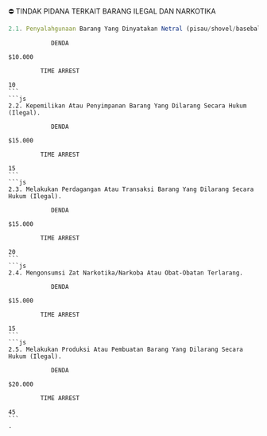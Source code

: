 ⛔ TINDAK PIDANA TERKAIT BARANG ILEGAL DAN NARKOTIKA
```js
2.1. Penyalahgunaan Barang Yang Dinyatakan Netral (pisau/shovel/baseball bat/dan sebagainya)
``````
                DENDA
``````
$10.000
``````
             TIME ARREST
``````
10
```
```js
2.2. Kepemilikan Atau Penyimpanan Barang Yang Dilarang Secara Hukum (Ilegal).
``````
                DENDA
``````
$15.000
``````
             TIME ARREST
``````
15
```
```js
2.3. Melakukan Perdagangan Atau Transaksi Barang Yang Dilarang Secara Hukum (Ilegal).
``````
                DENDA
``````
$15.000
``````
             TIME ARREST
``````
20
```
```js
2.4. Mengonsumsi Zat Narkotika/Narkoba Atau Obat-Obatan Terlarang.
``````
                DENDA
``````
$15.000
``````
             TIME ARREST
``````
15
```
```js
2.5. Melakukan Produksi Atau Pembuatan Barang Yang Dilarang Secara Hukum (Ilegal).
``````
                DENDA
``````
$20.000
``````
             TIME ARREST
``````
45
```
.
